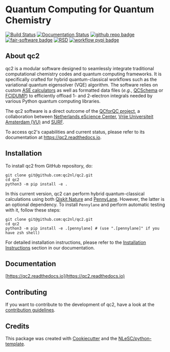 
# Quantum Computing for Quantum Chemistry
<!-- (Customize these badges with your own links, and check https://shields.io/ or https://badgen.net/ to see which other badges are available.) -->
[![Build Status](https://github.com/qc2nl/qc2/actions/workflows/build.yml/badge.svg)](https://github.com/qc2nl/qc2/actions)
[![Documentation Status](https://readthedocs.org/projects/qc2/badge/?version=latest)](https://qc2.readthedocs.io/en/latest/?badge=latest)
[![github repo badge](https://img.shields.io/badge/github-repo-000.svg?logo=github&labelColor=gray&color=blue)](git@github.com:qc2nl/qc2)
[![fair-software badge](https://img.shields.io/badge/fair--software.eu-%E2%97%8F%20%20%E2%97%8F%20%20%E2%97%8F%20%20%E2%97%8F%20%20%E2%97%8B-yellow)](https://fair-software.eu)
[![RSD](https://img.shields.io/badge/rsd-qc2-00a3e3.svg)](https://www.research-software.nl/software/qc2)
[![workflow pypi badge](https://img.shields.io/pypi/v/qc2.svg?colorB=blue)](https://pypi.python.org/project/qc2/)

<!-- | fair-software.eu recommendations | |
| :-- | :--  |
| (1/5) code repository              | [![github repo badge](https://img.shields.io/badge/github-repo-000.svg?logo=github&labelColor=gray&color=blue)](git@github.com:qc2nl/qc2) |
| (2/5) license                      | [![github license badge](https://img.shields.io/github/license/qc2nl/qc2)](git@github.com:qc2nl/qc2) |
| (3/5) community registry           | [![RSD](https://img.shields.io/badge/rsd-qc2-00a3e3.svg)](https://www.research-software.nl/software/qc2) [![workflow pypi badge](https://img.shields.io/pypi/v/qc2.svg?colorB=blue)](https://pypi.python.org/project/qc2/) |
| (4/5) citation                     | [![DOI](https://zenodo.org/badge/DOI/<replace-with-created-DOI>.svg)](https://doi.org/<replace-with-created-DOI>) |
| (5/5) checklist                    | [![workflow cii badge](https://bestpractices.coreinfrastructure.org/projects/<replace-with-created-project-identifier>/badge)](https://bestpractices.coreinfrastructure.org/projects/<replace-with-created-project-identifier>) |
| howfairis                          | [![fair-software badge](https://img.shields.io/badge/fair--software.eu-%E2%97%8F%20%20%E2%97%8F%20%20%E2%97%8F%20%20%E2%97%8F%20%20%E2%97%8B-yellow)](https://fair-software.eu) |
| **Other best practices**           | &nbsp; |
| Static analysis                    | [![workflow scq badge](https://sonarcloud.io/api/project_badges/measure?project=qc2nl_qc2&metric=alert_status)](https://sonarcloud.io/dashboard?id=qc2nl_qc2) |
| Coverage                           | [![workflow scc badge](https://sonarcloud.io/api/project_badges/measure?project=qc2nl_qc2&metric=coverage)](https://sonarcloud.io/dashboard?id=qc2nl_qc2) |
| Documentation                      | [![Documentation Status](https://readthedocs.org/projects/qc2/badge/?version=latest)](https://qc2.readthedocs.io/en/latest/?badge=latest) |
| **GitHub Actions**                 | &nbsp; |
| Build                              | [![build](git@github.com:qc2nl/qc2/actions/workflows/build.yml/badge.svg)](git@github.com:qc2nl/qc2/actions/workflows/build.yml) |
| Citation data consistency               | [![cffconvert](git@github.com:qc2nl/qc2/actions/workflows/cffconvert.yml/badge.svg)](git@github.com:qc2nl/qc2/actions/workflows/cffconvert.yml) |
| SonarCloud                         | [![sonarcloud](git@github.com:qc2nl/qc2/actions/workflows/sonarcloud.yml/badge.svg)](git@github.com:qc2nl/qc2/actions/workflows/sonarcloud.yml) |
| MarkDown link checker              | [![markdown-link-check](git@github.com:qc2nl/qc2/actions/workflows/markdown-link-check.yml/badge.svg)](git@github.com:qc2nl/qc2/actions/workflows/markdown-link-check.yml) | -->

## About qc2

qc2 is a modular software designed to seamlessly integrate traditional computational chemistry codes
and quantum computing frameworks.
It is specifically crafted for hybrid quantum-classical workflows
such as the variational quantum eigensolver (VQE) algorithm.
The software relies on custom [ASE calculators](https://wiki.fysik.dtu.dk/ase/) as well as formatted data files
(*e.g.*, [QCSchema](https://molssi.org/software/qcschema-2/) or [FCIDUMP](https://www.sciencedirect.com/science/article/abs/pii/0010465589900337?via%3Dihub)) to efficiently offload 1- and 2-electron
integrals needed by various Python quantum computing libraries.

The qc2 software is a direct outcome of the [QCforQC project](https://research-software-directory.org/projects/qcforqc),
a collaboration between [Netherlands eScience Center](https://www.esciencecenter.nl/),
[Vrije Universiteit Amsterdam (VU)](https://research.vu.nl/en/persons/luuk-visscher) and [SURF](https://www.surf.nl/en/themes/quantum).

To access qc2's capabilities and current status, please refer to its documentation at https://qc2.readthedocs.io.

## Installation

To install qc2 from GitHub repository, do:

```console
git clone git@github.com:qc2nl/qc2.git
cd qc2
python3 -m pip install -e .
```

In this current version, qc2 can perform hybrid quantum-classical calculations using both [Qiskit Nature](https://qiskit.org/ecosystem/nature/) and [PennyLane](https://pennylane.ai/). However, the latter is an optional dependency. To install `Pennylane` and perform automatic testing with it, follow these steps:
```console
git clone git@github.com:qc2nl/qc2.git
cd qc2
python3 -m pip install -e .[pennylane] # (use ".[pennylane]" if you have zsh shell)
```

For detailed installation instructions, please refer to the [Installation Instructions](https://qc2.readthedocs.io/en/latest/get-started/installation.html) section in our documentation.

## Documentation

[https://qc2.readthedocs.io](https://qc2.readthedocs.io)

## Contributing

If you want to contribute to the development of qc2,
have a look at the [contribution guidelines](CONTRIBUTING.md).

## Credits

This package was created with [Cookiecutter](https://github.com/audreyr/cookiecutter) and the [NLeSC/python-template](https://github.com/NLeSC/python-template).
